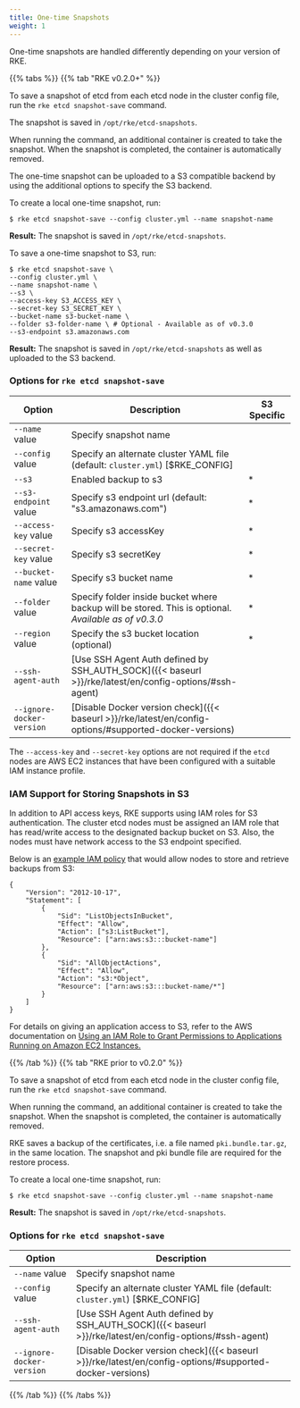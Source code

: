 ```yaml
---
title: One-time Snapshots
weight: 1
---
```


One-time snapshots are handled differently depending on your version of RKE.

{{% tabs %}}
{{% tab "RKE v0.2.0+" %}}

To save a snapshot of etcd from each etcd node in the cluster config file, run the `rke etcd snapshot-save` command.

The snapshot is saved in `/opt/rke/etcd-snapshots`.

When running the command, an additional container is created to take the snapshot. When the snapshot is completed, the container is automatically removed.

The one-time snapshot can be uploaded to a S3 compatible backend by using the additional options to specify the S3 backend.

To create a local one-time snapshot, run:

```
$ rke etcd snapshot-save --config cluster.yml --name snapshot-name   
```

**Result:** The snapshot is saved in `/opt/rke/etcd-snapshots`.

To save a one-time snapshot to S3, run:

```
$ rke etcd snapshot-save \
--config cluster.yml \
--name snapshot-name \
--s3 \
--access-key S3_ACCESS_KEY \
--secret-key S3_SECRET_KEY \
--bucket-name s3-bucket-name \
--folder s3-folder-name \ # Optional - Available as of v0.3.0
--s3-endpoint s3.amazonaws.com
```

**Result:** The snapshot is saved in `/opt/rke/etcd-snapshots` as well as uploaded to the S3 backend.

### Options for `rke etcd snapshot-save`

| Option | Description | S3 Specific |
| --- | --- | --- |
|   `--name` value         |    Specify snapshot name |  |
|   `--config` value       |    Specify an alternate cluster YAML file (default: `cluster.yml`) [$RKE_CONFIG] |  |
|   `--s3`                 |    Enabled backup to s3 |   * |
|   `--s3-endpoint` value  |    Specify s3 endpoint url (default: "s3.amazonaws.com") |   * |
|   `--access-key` value   |    Specify s3 accessKey |   * |
|   `--secret-key` value   |    Specify s3 secretKey |  * |
|   `--bucket-name` value  |    Specify s3 bucket name |   * |
|   `--folder` value  |    Specify folder inside  bucket where backup will be stored. This is optional. _Available as of v0.3.0_ |   * |
|   `--region` value       |    Specify the s3 bucket location (optional) |   * |
| `--ssh-agent-auth`      |   [Use SSH Agent Auth defined by SSH_AUTH_SOCK]({{< baseurl >}}/rke/latest/en/config-options/#ssh-agent) | |
| `--ignore-docker-version`  | [Disable Docker version check]({{< baseurl >}}/rke/latest/en/config-options/#supported-docker-versions) |

The `--access-key` and `--secret-key` options are not required if the `etcd` nodes are AWS EC2 instances that have been configured with a suitable IAM instance profile.

### IAM Support for Storing Snapshots in S3

In addition to API access keys, RKE supports using IAM roles for S3 authentication. The cluster etcd nodes must be assigned an IAM role that has read/write access to the designated backup bucket on S3. Also, the nodes must have network access to the S3 endpoint specified.

Below is an [example IAM policy](https://docs.aws.amazon.com/IAM/latest/UserGuide/reference_policies_examples_s3_rw-bucket.html) that would allow nodes to store and retrieve backups from S3:

```
{
    "Version": "2012-10-17",
    "Statement": [
        {
            "Sid": "ListObjectsInBucket",
            "Effect": "Allow",
            "Action": ["s3:ListBucket"],
            "Resource": ["arn:aws:s3:::bucket-name"]
        },
        {
            "Sid": "AllObjectActions",
            "Effect": "Allow",
            "Action": "s3:*Object",
            "Resource": ["arn:aws:s3:::bucket-name/*"]
        }
    ]
}
```

For details on giving an application access to S3, refer to the AWS documentation on [Using an IAM Role to Grant Permissions to Applications Running on Amazon EC2 Instances.](https://docs.aws.amazon.com/IAM/latest/UserGuide/id_roles_use_switch-role-ec2.html)

{{% /tab %}}
{{% tab "RKE prior to v0.2.0" %}}

To save a snapshot of etcd from each etcd node in the cluster config file, run the `rke etcd snapshot-save` command.

When running the command, an additional container is created to take the snapshot. When the snapshot is completed, the container is automatically removed.

RKE saves a backup of the certificates, i.e. a file named `pki.bundle.tar.gz`, in the same location. The snapshot and pki bundle file are required for the restore process.

To create a local one-time snapshot, run:

```
$ rke etcd snapshot-save --config cluster.yml --name snapshot-name   
```

**Result:** The snapshot is saved in `/opt/rke/etcd-snapshots`.

### Options for `rke etcd snapshot-save`

| Option | Description |
| --- | --- |
|   `--name` value         |    Specify snapshot name |
|   `--config` value       |    Specify an alternate cluster YAML file (default: `cluster.yml`) [$RKE_CONFIG] |
| `--ssh-agent-auth`      |   [Use SSH Agent Auth defined by SSH_AUTH_SOCK]({{< baseurl >}}/rke/latest/en/config-options/#ssh-agent) |
| `--ignore-docker-version`  | [Disable Docker version check]({{< baseurl >}}/rke/latest/en/config-options/#supported-docker-versions) |

{{% /tab %}}
{{% /tabs %}}
